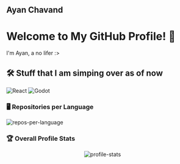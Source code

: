 ## Ayan Chavand

<!--
**ayanchavand/AyanChavand** is a ✨ _special_ ✨ repository because its `README.md` (this file) appears on your GitHub profile.

Here are some ideas to get you started:

- 🔭 I’m currently working on ...
- 🌱 I’m currently learning ...
- 👯 I’m looking to collaborate on ...
- 🤔 I’m looking for help with ...
- 💬 Ask me about ...
- 📫 How to reach me: ...
- 😄 Pronouns: ...
- ⚡ Fun fact: ...
-->
# Welcome to My GitHub Profile! 👋

I'm Ayan, a no lifer :>

## 🛠️ Stuff that I am simping over as of now
![React](https://img.shields.io/badge/-React-333333?style=flat&logo=react)
![Godot](https://img.shields.io/badge/-Godot%20Engine-478CBF?style=flat&logo=godot-engine&logoColor=white)

### 🖥️ Repositories per Language
<img align="center" src="http://github-profile-summary-cards.vercel.app/api/cards/repos-per-language?username=ayanchavand&theme=gruvbox" alt="repos-per-language" />

### 🏆 Overall Profile Stats
<div align="center">
<img align="center" src="http://github-profile-summary-cards.vercel.app/api/cards/profile-details?username=ayanchavand&theme=gruvbox" alt="profile-stats" />
</div>
